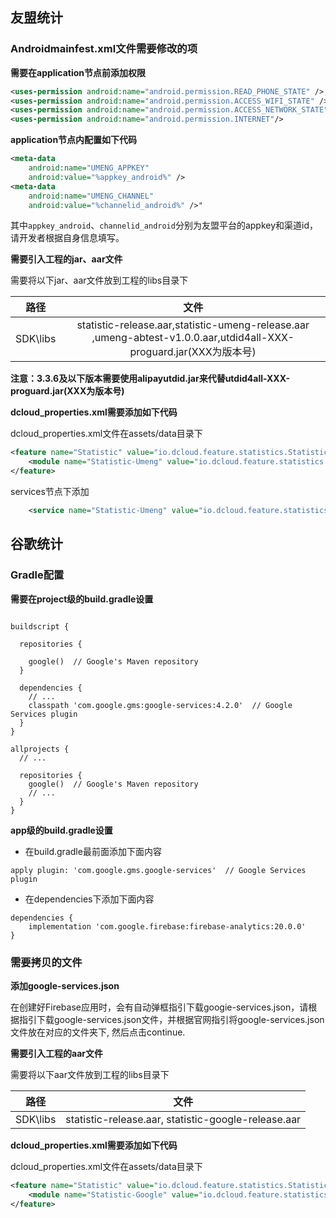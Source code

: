 ## 友盟统计

### Androidmainfest.xml文件需要修改的项
**需要在application节点前添加权限**

~~~xml
<uses-permission android:name="android.permission.READ_PHONE_STATE" />,
<uses-permission android:name="android.permission.ACCESS_WIFI_STATE" />,
<uses-permission android:name="android.permission.ACCESS_NETWORK_STATE" />,
<uses-permission android:name="android.permission.INTERNET"/>
~~~

**application节点内配置如下代码**
~~~xml
<meta-data            
    android:name="UMENG_APPKEY"
    android:value="%appkey_android%" />
<meta-data            
    android:name="UMENG_CHANNEL"
    android:value="%channelid_android%" />"
~~~

其中`appkey_android`、`channelid_android`分别为友盟平台的appkey和渠道id，请开发者根据自身信息填写。


**需要引入工程的jar、aar文件**

需要将以下jar、aar文件放到工程的libs目录下

| 路径 | 文件 | 
| :-------: | :-------: |
| SDK\libs | statistic-release.aar,statistic-umeng-release.aar ,umeng-abtest-v1.0.0.aar,utdid4all-XXX-proguard.jar(XXX为版本号)|

**注意：3.3.6及以下版本需要使用alipayutdid.jar来代替utdid4all-XXX-proguard.jar(XXX为版本号)**

**dcloud_properties.xml需要添加如下代码**

dcloud_properties.xml文件在assets/data目录下

~~~ xml
<feature name="Statistic" value="io.dcloud.feature.statistics.StatisticsFeatureImpl">
	<module name="Statistic-Umeng" value="io.dcloud.feature.statistics.umeng.UmengStatistics" />
</feature>
~~~
services节点下添加

~~~xml
	<service name="Statistic-Umeng" value="io.dcloud.feature.statistics.umeng.StatisticsBootImpl"/>
~~~

## 谷歌统计

### Gradle配置
**需要在project级的build.gradle设置**
~~~

buildscript {

  repositories {

    google()  // Google's Maven repository
  }

  dependencies {
    // ...
    classpath 'com.google.gms:google-services:4.2.0'  // Google Services plugin
  }
}

allprojects {
  // ...

  repositories {
    google()  // Google's Maven repository
    // ...
  }
}

~~~

**app级的build.gradle设置**
- 在build.gradle最前面添加下面内容
~~~
apply plugin: 'com.google.gms.google-services'  // Google Services plugin
~~~
- 在dependencies下添加下面内容
~~~
dependencies {
    implementation 'com.google.firebase:firebase-analytics:20.0.0'
}
~~~

### 需要拷贝的文件

**添加google-services.json**

在创建好Firebase应用时，会有自动弹框指引下载googie-services.json，请根据指引下载google-services.json文件，并根据官网指引将google-services.json文件放在对应的文件夹下, 然后点击continue.


**需要引入工程的aar文件**

需要将以下aar文件放到工程的libs目录下

| 路径 | 文件 | 
| :-------: | :-------: |
| SDK\libs |statistic-release.aar, statistic-google-release.aar |

**dcloud_properties.xml需要添加如下代码**

dcloud_properties.xml文件在assets/data目录下

~~~ xml
<feature name="Statistic" value="io.dcloud.feature.statistics.StatisticsFeatureImpl">
	<module name="Statistic-Google" value="io.dcloud.feature.statistics.google.GoogleStatistics" />
</feature>
~~~